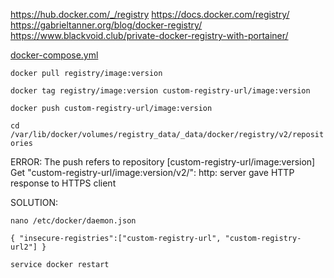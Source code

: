 https://hub.docker.com/_/registry
https://docs.docker.com/registry/
https://gabrieltanner.org/blog/docker-registry/
https://www.blackvoid.club/private-docker-registry-with-portainer/

[docker-compose.yml](https://github.com/kalamiridev/boilerplates/blob/main/docker-compose/docker-registry/docker-compose.yml)

`docker pull registry/image:version`

`docker tag registry/image:version custom-registry-url/image:version`

`docker push custom-registry-url/image:version`

`cd /var/lib/docker/volumes/registry_data/_data/docker/registry/v2/repositories`

ERROR: The push refers to repository [custom-registry-url/image:version]
Get "custom-registry-url/image:version/v2/": http: server gave HTTP response to HTTPS client

SOLUTION:

`nano /etc/docker/daemon.json`

`{ "insecure-registries":["custom-registry-url", "custom-registry-url2"] }`

`service docker restart`